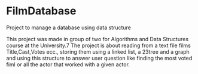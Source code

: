 # FilmDatabase
Project to manage a database using data structure

This project was made in group of two for Algorithms and Data Structures course at the University.7
The project is about reading from a text file films Title,Cast,Votes ecc., storing them using a linked list, a 23tree and a graph and using this structure to answer user question like finding the most voted fiml or all the actor that worked with a given actor. 
